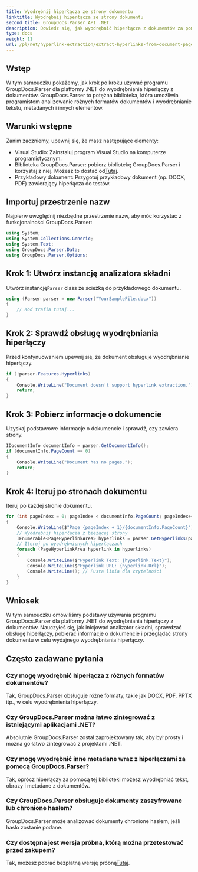 ```yaml
---
title: Wyodrębnij hiperłącza ze strony dokumentu
linktitle: Wyodrębnij hiperłącza ze strony dokumentu
second_title: GroupDocs.Parser API .NET
description: Dowiedz się, jak wyodrębnić hiperłącza z dokumentów za pomocą GroupDocs.Parser dla .NET. Przewodnik krok po kroku dotyczący wyodrębniania hiperłączy w języku C#.
type: docs
weight: 11
url: /pl/net/hyperlink-extraction/extract-hyperlinks-from-document-page/
---
```

## Wstęp
W tym samouczku pokażemy, jak krok po kroku używać programu GroupDocs.Parser dla platformy .NET do wyodrębniania hiperłączy z dokumentów. GroupDocs.Parser to potężna biblioteka, która umożliwia programistom analizowanie różnych formatów dokumentów i wyodrębnianie tekstu, metadanych i innych elementów.
## Warunki wstępne
Zanim zaczniemy, upewnij się, że masz następujące elementy:
- Visual Studio: Zainstaluj program Visual Studio na komputerze programistycznym.
-  Biblioteka GroupDocs.Parser: pobierz bibliotekę GroupDocs.Parser i korzystaj z niej. Możesz to dostać od[Tutaj](https://releases.groupdocs.com/parser/net/).
- Przykładowy dokument: Przygotuj przykładowy dokument (np. DOCX, PDF) zawierający hiperłącza do testów.

## Importuj przestrzenie nazw
Najpierw uwzględnij niezbędne przestrzenie nazw, aby móc korzystać z funkcjonalności GroupDocs.Parser:
```csharp
using System;
using System.Collections.Generic;
using System.Text;
using GroupDocs.Parser.Data;
using GroupDocs.Parser.Options;
```
## Krok 1: Utwórz instancję analizatora składni
 Utwórz instancję`Parser` class ze ścieżką do przykładowego dokumentu.
```csharp
using (Parser parser = new Parser("YourSampleFile.docx"))
{
    // Kod trafia tutaj...
}
```
## Krok 2: Sprawdź obsługę wyodrębniania hiperłączy
Przed kontynuowaniem upewnij się, że dokument obsługuje wyodrębnianie hiperłączy.
```csharp
if (!parser.Features.Hyperlinks)
{
    Console.WriteLine("Document doesn't support hyperlink extraction.");
    return;
}
```
## Krok 3: Pobierz informacje o dokumencie
Uzyskaj podstawowe informacje o dokumencie i sprawdź, czy zawiera strony.
```csharp
IDocumentInfo documentInfo = parser.GetDocumentInfo();
if (documentInfo.PageCount == 0)
{
    Console.WriteLine("Document has no pages.");
    return;
}
```
## Krok 4: Iteruj po stronach dokumentu
Iteruj po każdej stronie dokumentu.
```csharp
for (int pageIndex = 0; pageIndex < documentInfo.PageCount; pageIndex++)
{
    Console.WriteLine($"Page {pageIndex + 1}/{documentInfo.PageCount}");
    // Wyodrębnij hiperłącza z bieżącej strony
    IEnumerable<PageHyperlinkArea> hyperlinks = parser.GetHyperlinks(pageIndex);
    // Iteruj po wyodrębnionych hiperłączach
    foreach (PageHyperlinkArea hyperlink in hyperlinks)
    {
        Console.WriteLine($"Hyperlink Text: {hyperlink.Text}");
        Console.WriteLine($"Hyperlink URL: {hyperlink.Url}");
        Console.WriteLine(); // Pusta linia dla czytelności
    }
}
```

## Wniosek
W tym samouczku omówiliśmy podstawy używania programu GroupDocs.Parser dla platformy .NET do wyodrębniania hiperłączy z dokumentów. Nauczyłeś się, jak inicjować analizator składni, sprawdzać obsługę hiperłączy, pobierać informacje o dokumencie i przeglądać strony dokumentu w celu wydajnego wyodrębniania hiperłączy.

## Często zadawane pytania
### Czy mogę wyodrębnić hiperłącza z różnych formatów dokumentów?
Tak, GroupDocs.Parser obsługuje różne formaty, takie jak DOCX, PDF, PPTX itp., w celu wyodrębnienia hiperłączy.
### Czy GroupDocs.Parser można łatwo zintegrować z istniejącymi aplikacjami .NET?
Absolutnie GroupDocs.Parser został zaprojektowany tak, aby był prosty i można go łatwo zintegrować z projektami .NET.
### Czy mogę wyodrębnić inne metadane wraz z hiperłączami za pomocą GroupDocs.Parser?
Tak, oprócz hiperłączy za pomocą tej biblioteki możesz wyodrębniać tekst, obrazy i metadane z dokumentów.
### Czy GroupDocs.Parser obsługuje dokumenty zaszyfrowane lub chronione hasłem?
GroupDocs.Parser może analizować dokumenty chronione hasłem, jeśli hasło zostanie podane.
### Czy dostępna jest wersja próbna, którą można przetestować przed zakupem?
 Tak, możesz pobrać bezpłatną wersję próbną[Tutaj](https://releases.groupdocs.com/).